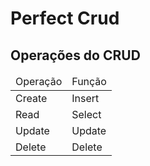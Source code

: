 # Perfect Crud

## Operações do CRUD

<table>
    <thead>
        <tr>
            <td>Operação</td>
            <td>Função</td>
        <tr>
    </thead>
    <tbody>
        <tr>
            <td>Create</td>
            <td>Insert</td>
        <tr>
        <tr>
            <td>Read</td>
            <td>Select</td>
        <tr>
        <tr>
            <td>Update</td>
            <td>Update</td>
        <tr>
        <tr>
            <td>Delete</td>
            <td>Delete</td>
        <tr>
    </tbody>
<table>